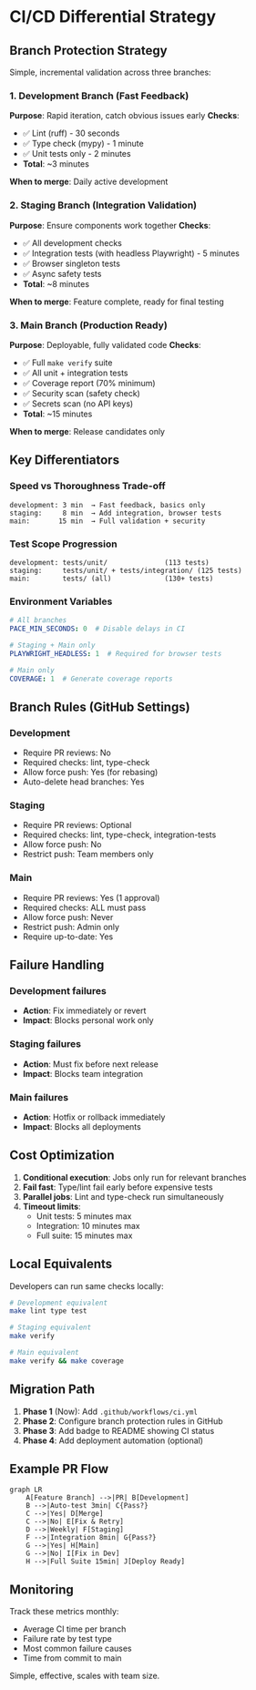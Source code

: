# CI/CD Differential Strategy

## Branch Protection Strategy

Simple, incremental validation across three branches:

### 1. Development Branch (Fast Feedback)
**Purpose**: Rapid iteration, catch obvious issues early
**Checks**:
- ✅ Lint (ruff) - 30 seconds
- ✅ Type check (mypy) - 1 minute  
- ✅ Unit tests only - 2 minutes
- **Total**: ~3 minutes

**When to merge**: Daily active development

### 2. Staging Branch (Integration Validation)
**Purpose**: Ensure components work together
**Checks**:
- ✅ All development checks
- ✅ Integration tests (with headless Playwright) - 5 minutes
- ✅ Browser singleton tests
- ✅ Async safety tests
- **Total**: ~8 minutes

**When to merge**: Feature complete, ready for final testing

### 3. Main Branch (Production Ready)
**Purpose**: Deployable, fully validated code
**Checks**:
- ✅ Full `make verify` suite
- ✅ All unit + integration tests
- ✅ Coverage report (70% minimum)
- ✅ Security scan (safety check)
- ✅ Secrets scan (no API keys)
- **Total**: ~15 minutes

**When to merge**: Release candidates only

## Key Differentiators

### Speed vs Thoroughness Trade-off
```
development: 3 min  → Fast feedback, basics only
staging:     8 min  → Add integration, browser tests  
main:       15 min  → Full validation + security
```

### Test Scope Progression
```
development: tests/unit/              (113 tests)
staging:     tests/unit/ + tests/integration/ (125 tests)
main:        tests/ (all)             (130+ tests)
```

### Environment Variables
```yaml
# All branches
PACE_MIN_SECONDS: 0  # Disable delays in CI

# Staging + Main only
PLAYWRIGHT_HEADLESS: 1  # Required for browser tests

# Main only
COVERAGE: 1  # Generate coverage reports
```

## Branch Rules (GitHub Settings)

### Development
- Require PR reviews: No
- Required checks: lint, type-check
- Allow force push: Yes (for rebasing)
- Auto-delete head branches: Yes

### Staging  
- Require PR reviews: Optional
- Required checks: lint, type-check, integration-tests
- Allow force push: No
- Restrict push: Team members only

### Main
- Require PR reviews: Yes (1 approval)
- Required checks: ALL must pass
- Allow force push: Never
- Restrict push: Admin only
- Require up-to-date: Yes

## Failure Handling

### Development failures
- **Action**: Fix immediately or revert
- **Impact**: Blocks personal work only

### Staging failures
- **Action**: Must fix before next release
- **Impact**: Blocks team integration

### Main failures
- **Action**: Hotfix or rollback immediately
- **Impact**: Blocks all deployments

## Cost Optimization

1. **Conditional execution**: Jobs only run for relevant branches
2. **Fail fast**: Type/lint fail early before expensive tests
3. **Parallel jobs**: Lint and type-check run simultaneously
4. **Timeout limits**: 
   - Unit tests: 5 minutes max
   - Integration: 10 minutes max
   - Full suite: 15 minutes max

## Local Equivalents

Developers can run same checks locally:
```bash
# Development equivalent
make lint type test

# Staging equivalent  
make verify

# Main equivalent
make verify && make coverage
```

## Migration Path

1. **Phase 1** (Now): Add `.github/workflows/ci.yml`
2. **Phase 2**: Configure branch protection rules in GitHub
3. **Phase 3**: Add badge to README showing CI status
4. **Phase 4**: Add deployment automation (optional)

## Example PR Flow

```mermaid
graph LR
    A[Feature Branch] -->|PR| B[Development]
    B -->|Auto-test 3min| C{Pass?}
    C -->|Yes| D[Merge]
    C -->|No| E[Fix & Retry]
    D -->|Weekly| F[Staging]
    F -->|Integration 8min| G{Pass?}
    G -->|Yes| H[Main]
    G -->|No| I[Fix in Dev]
    H -->|Full Suite 15min| J[Deploy Ready]
```

## Monitoring

Track these metrics monthly:
- Average CI time per branch
- Failure rate by test type
- Most common failure causes
- Time from commit to main

Simple, effective, scales with team size.